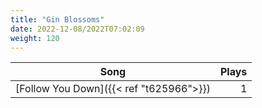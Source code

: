 ```yaml
---
title: "Gin Blossoms"
date: 2022-12-08/2022T07:02:09
weight: 120
---
```




 Song | Plays 
----- | -----:
[Follow You Down]({{< ref "t625966">}}) | 1
